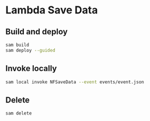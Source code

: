 # Lambda Save Data

## Build and deploy

```bash
sam build
sam deploy --guided
```

## Invoke locally

```bash
sam local invoke NFSaveData --event events/event.json
```

## Delete

```bash
sam delete
```
